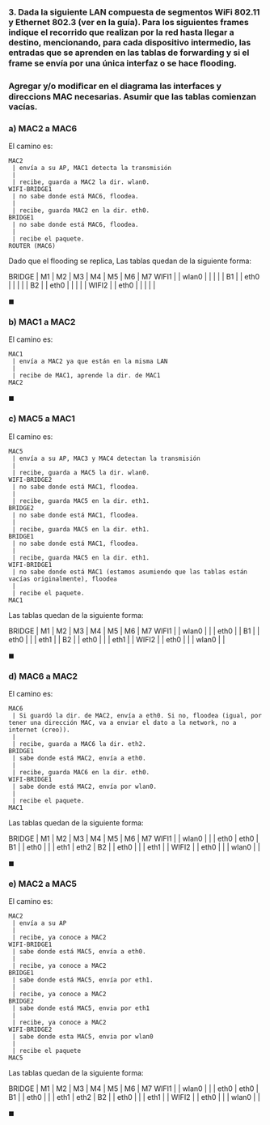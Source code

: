 ### 3. Dada la siguiente LAN compuesta de segmentos WiFi 802.11 y Ethernet 802.3 (ver en la guía). Para los siguientes frames indique el recorrido que realizan por la red hasta llegar a destino, mencionando, para cada dispositivo intermedio, las entradas que se aprenden en las tablas de forwarding y si el frame se envía por una única interfaz o se hace ﬂooding.

### Agregar y/o modiﬁcar en el diagrama las interfaces y direccions MAC necesarias. Asumir que las tablas comienzan vacías.

### a) MAC2 a MAC6

El camino es:
    
    MAC2
     | envía a su AP, MAC1 detecta la transmisión
     |
     | recibe, guarda a MAC2 la dir. wlan0. 
    WIFI-BRIDGE1
     | no sabe donde está MAC6, floodea. 
     |
     | recibe, guarda MAC2 en la dir. eth0.
    BRIDGE1
     | no sabe donde está MAC6, floodea.
     |
     | recibe el paquete.
    ROUTER (MAC6)

Dado que el flooding se replica, Las tablas quedan de la siguiente forma:

BRIDGE | M1 | M2    | M3 | M4 | M5 | M6 | M7
WIFI1  |    | wlan0 |    |    |    |    |
B1     |    | eth0  |    |    |    |    |
B2     |    | eth0  |    |    |    |    |
WIFI2  |    | eth0  |    |    |    |    |

$\blacksquare$

### b) MAC1 a MAC2

El camino es:
    
    MAC1
     | envía a MAC2 ya que están en la misma LAN
     |
     | recibe de MAC1, aprende la dir. de MAC1
    MAC2

$\blacksquare$

### c) MAC5 a MAC1

El camino es:
    
    MAC5
     | envía a su AP, MAC3 y MAC4 detectan la transmisión
     |
     | recibe, guarda a MAC5 la dir. wlan0. 
    WIFI-BRIDGE2
     | no sabe donde está MAC1, floodea. 
     |
     | recibe, guarda MAC5 en la dir. eth1.
    BRIDGE2
     | no sabe donde está MAC1, floodea.
     |
     | recibe, guarda MAC5 en la dir. eth1.
    BRIDGE1
     | no sabe donde está MAC1, floodea.
     |
     | recibe, guarda MAC5 en la dir. eth1.
    WIFI-BRIDGE1
     | no sabe donde está MAC1 (estamos asumiendo que las tablas están vacías originalmente), floodea
     |
     | recibe el paquete.
    MAC1

Las tablas quedan de la siguiente forma:

BRIDGE | M1 | M2    | M3 | M4 | M5    | M6 | M7
WIFI1  |    | wlan0 |    |    | eth0  |    |
B1     |    | eth0  |    |    | eth1  |    |
B2     |    | eth0  |    |    | eth1  |    |
WIFI2  |    | eth0  |    |    | wlan0 |    |

$\blacksquare$

### d) MAC6 a MAC2 

El camino es:
    
    MAC6
     | Si guardó la dir. de MAC2, envía a eth0. Si no, floodea (igual, por tener una dirección MAC, va a enviar el dato a la network, no a internet (creo)).
     |
     | recibe, guarda a MAC6 la dir. eth2. 
    BRIDGE1
     | sabe donde está MAC2, envía a eth0. 
     |
     | recibe, guarda MAC6 en la dir. eth0.
    WIFI-BRIDGE1
     | sabe donde está MAC2, envía por wlan0.
     |
     | recibe el paquete.
    MAC1

Las tablas quedan de la siguiente forma:

BRIDGE | M1 | M2    | M3 | M4 | M5    | M6   | M7
WIFI1  |    | wlan0 |    |    | eth0  | eth0 |
B1     |    | eth0  |    |    | eth1  | eth2 |
B2     |    | eth0  |    |    | eth1  |      |
WIFI2  |    | eth0  |    |    | wlan0 |      |

$\blacksquare$

### e) MAC2 a MAC5

El camino es:
    
    MAC2
     | envía a su AP
     |
     | recibe, ya conoce a MAC2 
    WIFI-BRIDGE1
     | sabe donde está MAC5, envía a eth0. 
     |
     | recibe, ya conoce a MAC2
    BRIDGE1
     | sabe donde está MAC5, envía por eth1.
     |
     | recibe, ya conoce a MAC2
    BRIDGE2
     | sabe donde está MAC5, envia por eth1
     |
     | recibe, ya conoce a MAC2
    WIFI-BRIDGE2
     | sabe donde esta MAC5, envia por wlan0
     |
     | recibe el paquete
    MAC5

Las tablas quedan de la siguiente forma:

BRIDGE | M1 | M2    | M3 | M4 | M5    | M6   | M7
WIFI1  |    | wlan0 |    |    | eth0  | eth0 |
B1     |    | eth0  |    |    | eth1  | eth2 |
B2     |    | eth0  |    |    | eth1  |      |
WIFI2  |    | eth0  |    |    | wlan0 |      |

$\blacksquare$

